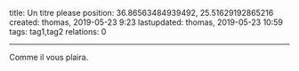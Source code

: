 title: Un titre please
position: 36.86563484939492, 25.51629192865216
created: thomas,      2019-05-23 9:23
lastupdated: thomas, 2019-05-23 10:59 
tags: tag1,tag2
relations: 0

---






Comme il vous plaira.